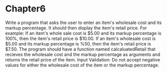 # Chapter6
Write a program that asks the user to enter an item's wholesale cost and its markup percentage. It should then display the item's retail price. For example: If an item's whole sale cost is $5.00 and its markup percentage is 100%, then the item's retail price is $10.00. If an item's wholesale cost is $5.00 and its markup percentage is %50, then the item's retail price is $7.50. The program should have a function named calcaluatedRetail that recieves the wholesale cost and the markup percentage as arguments and returns the retail price of the item. Input Validation: Do not accept negative values for either the wholesale cost of the item or the markup percentage.
